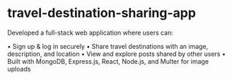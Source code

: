 # travel-destination-sharing-app

Developed a full-stack web application where users can:

•	Sign up & log in securely
•	Share travel destinations with an image, description, and location
•	View and explore posts shared by other users
•	Built with MongoDB, Express.js, React, Node.js, and Multer for image uploads
